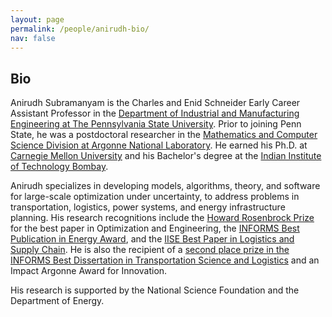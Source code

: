 ```yaml
---
layout: page
permalink: /people/anirudh-bio/
nav: false
---
```


## Bio

Anirudh Subramanyam is the Charles and Enid Schneider Early Career Assistant Professor in the [Department of Industrial and Manufacturing Engineering at The Pennsylvania State University](https://www.ime.psu.edu/). Prior to joining Penn State, he was a postdoctoral researcher in the [Mathematics and Computer Science Division at Argonne National Laboratory](https://www.anl.gov/mcs). He earned his Ph.D. at [Carnegie Mellon University](https://www.cmu.edu/) and his Bachelor's degree at the [Indian Institute of Technology Bombay](https://www.iitb.ac.in/).

Anirudh specializes in developing models, algorithms, theory, and software for large-scale optimization under uncertainty, to address problems in transportation, logistics, power systems, and energy infrastructure planning. His research recognitions include the [Howard Rosenbrock Prize](https://link.springer.com/article/10.1007/s11081-023-09805-z) for the best paper in Optimization and Engineering, the [INFORMS Best Publication in Energy Award](https://www.informs.org/Recognizing-Excellence/Community-Prizes/Energy-Natural-Resources-and-the-Environment-Section/Best-Publication-Award-in-Energy), and the [IISE Best Paper in Logistics and Supply Chain](https://myemail.constantcontact.com/May-2024-LSC-News.html). He is also the recipient of a [second place prize in the INFORMS Best Dissertation in Transportation Science and Logistics](https://www.informs.org/Recognizing-Excellence/Award-Recipients/Anirudh-Subramanyam) and an Impact Argonne Award for Innovation.

His research is supported by the National Science Foundation and the Department of Energy.
